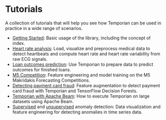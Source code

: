# Tutorials

A collection of tutorials that will help you see how Temporian can be used in practice in a wide range of scenarios.

- [Getting Started](getting_started.ipynb): Basic usage of the library, including the concept of index.
- [Heart rate analysis](heart_rate_analysis.ipynb): Load, visualize and preprocess medical data to detect heartbeats and compute heart rate and heart rate variability from raw ECG signals.
- [Loan outcomes prediction](loan_outcomes_prediction.ipynb): Use Temporian to prepare data to predict outcomes for finished loans.
- [M5 Competition](m5_competition.ipynb): Feature engineering and model training on the M5 Makridakis Forecasting Competitions.
- [Detecting payment card fraud](bank_fraud_detection_with_tfdf.ipynb): Feature augmentation to detect payment card fraud with Temporian and TensorFlow Decision Forests.
- [Temporian with Apache Beam](temporian_with_beam.ipynb): How to execute Temporian on large datasets using Apache Beam.
- [Supervised](anomaly_detection_supervised.ipynb) and [unsupervised](anomaly_detection_unsupervised.ipynb) anomaly detection: Data visualization and feature engineering for detecting anomalies in time series data.

